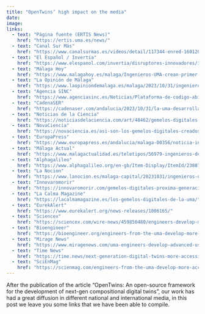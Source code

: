 ```yaml
---
title: "OpenTwins’ high impact on the media"
date:
image:
links:
  - text: "Página fuente (ERTIS News)"
    href: "https://ertis.uma.es/news/"
  - text: "Canal Sur Más"
    href: "https://www.canalsurmas.es/videos/detail/117344-enred-16012024"
  - text: "El Español / Invertia"
    href: "https://www.elespanol.com/invertia/disruptores-innovadores/innovadores/investigacion/20240125/investigacion-sirve-bandeja-gemelos-digitales-industria-agro-gracias-codigo-abierto/827417507_0.html"
  - text: "Málaga Hoy"
    href: "https://www.malagahoy.es/malaga/Ingenieros-UMA-crean-primer-ecosistema-gemelos-digitales_0_1843916436.html"
  - text: "La Opinión de Málaga"
    href: "https://www.laopiniondemalaga.es/malaga/2023/10/31/ingenieros-uma-desarrollan-gemelos-digitales-94040311.html"
  - text: "Agencia SINC"
    href: "https://www.agenciasinc.es/Noticias/Plataforma-de-codigo-abierto-para-la-nueva-generacion-de-gemelos-digitales"
  - text: "CadenaSER"
    href: "https://cadenaser.com/andalucia/2023/10/31/la-uma-desarrolla-gemelos-digitales-de-ultima-generacion-que-analiza-el-comportamiento-de-objetos-reales-a-partir-de-replicas-virtuales-ser-malaga/"
  - text: "Noticias de la Ciencia"
    href: "https://noticiasdelaciencia.com/art/48462/gemelos-digitales-de-ultima-generacion-mas-accesibles-y-versatiles"
  - text: "NovaCiencia"
    href: "https://novaciencia.es/asi-son-los-gemelos-digitales-creados-por-la-uma-de-codigo-abierto-y-mas-versatiles/"
  - text: "EuropaPress"
    href: "https://www.europapress.es/andalucia/malaga-00356/noticia-ingenieros-uma-desarrollan-gemelos-digitales-ultima-generacion-mas-accesibles-versatiles-20231031122647.html"
  - text: "Málaga Actual"
    href: "https://www.malagactualidad.es/teletipos/56979-ingenieros-de-la-uma-desarrollan-gemelos-digitales-de-ultima-generacion-mas-accesibles-y-versatiles-"
  - text: "Alphagalileo"
    href: "https://www.alphagalileo.org/en-gb/Item-Display/ItemId/238875"
  - text: "La Nocion"
    href: "https://www.lanocion.es/malaga-capital/20231031/ingenieros-de-la-uma-desarrollan-gemelos-digitale-19443.html"
  - text: "Innovaromorir"
    href: "https://innovaromorir.com/gemelos-digitales-proxima-generacion-accesibles-versatiles-codigo-abierto/"
  - text: "La Calma Magazine"
    href: "https://lacalmamagazine.es/los-gemelos-digitales-de-la-uma/"
  - text: "EurekAlert"
    href: "https://www.eurekalert.org/news-releases/1006165/"
  - text: "Sciencex"
    href: "https://sciencex.com/wire-news/459850480/engineers-develop-more-accessible-and-versatile-next-gen-digital.amp"
  - text: "Bioengineer"
    href: "https://bioengineer.org/engineers-from-the-uma-develop-more-accessible-and-versatile-next-gen-digital-twins/"
  - text: "Mirage News"
    href: "https://www.miragenews.com/uma-engineers-develop-advanced-user-friendly-1112488/"
  - text: "Time News"
    href: "https://time.news/next-generation-digital-twins-more-accessible-and-versatile/#google_vignette"
  - text: "SciEnMag"
    href: "https://scienmag.com/engineers-from-the-uma-develop-more-accessible-and-versatile-next-gen-digital-twins/"
---
```

After the publication of the article “OpenTwins: An open-source framework for the development of next-gen compositional digital twins”, our work has had a great diffusion in different national and international media, in this post we leave you some links that we have been able to compile.